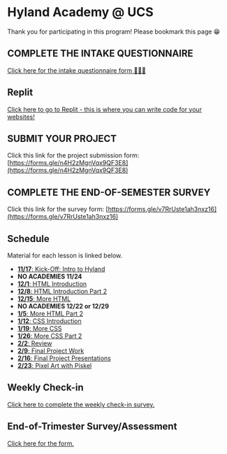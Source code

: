 # Hyland Academy @ UCS
Thank you for participating in this program! Please bookmark this page 😁

## COMPLETE THE INTAKE QUESTIONNAIRE
[Click here for the intake questionnaire form 🚀🚀🚀](https://forms.gle/HG7f5KbC6KbxQkLb6)

## Replit
[Click here to go to Replit - this is where you can write code for your websites!](https://replit.com/)

## SUBMIT YOUR PROJECT
Click this link for the project submission form: [https://forms.gle/n4H2zMgnVqx9QF3E8](https://forms.gle/n4H2zMgnVqx9QF3E8)

## COMPLETE THE END-OF-SEMESTER SURVEY
Click this link for the survey form: [https://forms.gle/v7RrUste1ah3nxz16](https://forms.gle/v7RrUste1ah3nxz16)

## Schedule
Material for each lesson is linked below.

- [**11/17**: Kick-Off: Intro to Hyland](IntroHyland/StudentDesc.md)
- **NO ACADEMIES 11/24**
- [**12/1**: HTML Introduction](HtmlIntro/StudentDesc.md)
- [**12/8**: HTML Introduction Part 2](HtmlIntro2/StudentDesc.md)
- [**12/15**: More HTML](MoreHtml/StudentDesc.md)
- **NO ACADEMIES 12/22 or 12/29**
- [**1/5**: More HTML Part 2](MoreHtml2/StudentDesc.md)
- [**1/12**: CSS Introduction](CssIntro/StudentDesc.md)
- [**1/19**: More CSS](MoreCss/StudentDesc.md)
- [**1/26**: More CSS Part 2](MoreCss2/StudentDesc.md)
- [**2/2**: Review](Extras/ReviewActivities/StudentDesc.md)
- [**2/9**: Final Project Work](FinalProject/StudentDesc.md)
- [**2/16**: Final Project Presentations](FinalProject/Presentations.md)
- [**2/23**: Pixel Art with Piskel](Piskel/StudentDesc.md)

## Weekly Check-in
[Click here to complete the weekly check-in survey.](https://forms.gle/7MzJBrf2W385tAvW6)

## End-of-Trimester Survey/Assessment
[Click here for the form.](https://forms.gle/NdJsPaDBwKruSb6VA)
